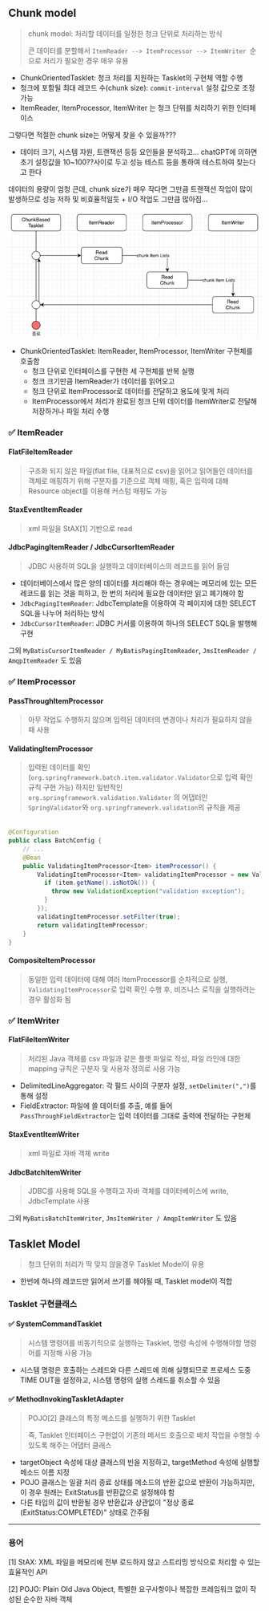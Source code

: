 ## Chunk model
> chunk model: 처리할 데이터를 일정한 청크 단위로 처리하는 방식
> 
> 큰 데이터를 분할해서 `ItemReader --> ItemProcessor --> ItemWriter `순으로 처리가 필요한 경우 매우 유용

- ChunkOrientedTasklet: 청크 처리를 지원하는 Tasklet의 구현체 역할 수행
- 청크에 포함될 최대 레코드 수(chunk size): `commit-interval` 설정 값으로 조정 가능
- ItemReader, ItemProcessor, ItemWriter 는 청크 단위를 처리하기 위한 인터페이스

그렇다면 적절한 chunk size는 어떻게 찾을 수 있을까???
- 데이터 크기, 시스템 자원, 트랜잭션 등등 요인들을 분석하고... chatGPT에 의하면 초기 설정값을 10~100??사이로 두고 성능 테스트 등을 통하여 테스트하여 찾는다고 한다

데이터의 용량이 엄청 큰데, chunk size가 매우 작다면 그만큼 트랜잭션 작업이 많이 발생하므로 성능 저하 및 비효율적일듯 + I/O 작업도 그만큼 많아짐...

![](./src/img_3_1.png)

- ChunkOrientedTasklet: ItemReader, ItemProcessor, ItemWriter 구현체를 호출함
  - 청크 단위로 인터페이스를 구현한 세 구현체를 반복 실행
  - 청크 크기만큼 ItemReader가 데이터를 읽어오고
  - 청크 단위로 ItemProcessor로 데이터를 전달하고 용도에 맞게 처리
  - ItemProcessor에서 처리가 완료된 청크 단위 데이터를 ItemWriter로 전달해 저장하거나 파일 처리 수행

### ✅ ItemReader

#### FlatFileItemReader
> 구조화 되지 않은 파일(flat file, 대표적으로 csv)을 읽어고 읽어들인 데이터를 객체로 매핑하기 위해 구분자를 기준으로 객체 매핑, 혹은 입력에 대해 Resource object를 이용해 커스텀 매핑도 가능

#### StaxEventItemReader
> xml 파일을 StAX[1] 기반으로 read

#### JdbcPagingItemReader / JdbcCursorItemReader
> JDBC 사용하여 SQL을 실행하고 데이터베이스의 레코드를 읽어 들임
- 데이터베이스에서 많은 양의 데이터를 처리해야 하는 경우에는 메모리에 있는 모든 레코드를 읽는 것을 피하고, 한 번의 처리에 필요한 데이터만 읽고 폐기해야 함
- `JdbcPagingItemReader`: JdbcTemplate을 이용하여 각 페이지에 대한 SELECT SQL을 나누어 처리하는 방식
- `JdbcCursorItemReader`: JDBC 커서를 이용하여 하나의 SELECT SQL을 발행해 구현

그외 `MyBatisCursorItemReader / MyBatisPagingItemReader`, `JmsItemReader / AmqpItemReader` 도 있음

### ✅ ItemProcessor

#### PassThroughItemProcessor
> 아무 작업도 수행하지 않으며 입력된 데이터의 변경이나 처리가 필요하지 않을 때 사용

#### ValidatingItemProcessor
> 입력된 데이터를 확인(`org.springframework.batch.item.validator.Validator`으로 입력 확인 규칙 구현 가능)
> 하지만 일반적인 `org.springframework.validation.Validator` 의 어댑터인 `SpringValidator`와 `org.springframework.validation`의 규칙을 제공

```java

@Configuration
public class BatchConfig {
    // ...
    @Bean
    public ValidatingItemProcessor<Item> itemProcessor() {
        ValidatingItemProcessor<Item> validatingItemProcessor = new ValidatingItemProcessor<>(item -> {
          if (item.getName().isNotOk()) {
            throw new ValidationException("validation exception");
          }
        });
        validatingItemProcessor.setFilter(true);
        return validatingItemProcessor;
    }
}
```
#### CompositeItemProcessor
> 동일한 입력 데이터에 대해 여러 ItemProcessor를 순차적으로 실행, `ValidatingItemProcessor`로 입력 확인 수행 후, 비즈니스 로직을 실행하려는 경우 활성화 됨

### ✅ ItemWriter

#### FlatFileItemWriter
> 처리된 Java 객체를 csv 파일과 같은 플랫 파일로 작성, 파일 라인에 대한 mapping 규칙은 구분자 및 사용자 정의로 사용 가능

- DelimitedLineAggregator: 각 필드 사이의 구분자 설정, `setDelimiter(",")`를 통해 설정
- FieldExtractor: 파일에 쓸 데이터를 추출, 예를 들어 `PassThroughFieldExtractor`는 입력 데이터를 그대로 출력에 전달하는 구현체

#### StaxEventItemWriter
> xml 파일로 자바 객체 write

#### JdbcBatchItemWriter
> JDBC를 사용해 SQL을 수행하고 자바 객체를 데이터베이스에 write, JdbcTemplate 사용

그외 `MyBatisBatchItemWriter`, `JmsItemWriter / AmqpItemWriter` 도 있음

## Tasklet Model
> 청크 단위의 처리가 딱 맞지 않을경우 Tasklet Model이 유용
- 한번에 하나의 레코드만 읽어서 쓰기를 해야될 때, Tasklet model이 적합

### Tasklet 구현클래스

#### ✅ SystemCommandTasklet
> 시스템 명령어를 비동기적으로 실행하는 Tasklet, 명령 속성에 수행해야할 명령어를 지정해 사용 가능
- 시스템 명령은 호출하는 스레드와 다른 스레드에 의해 실행되므로 프로세스 도중 TIME OUT을 설정하고, 시스템 명령의 실행 스레드를 취소할 수 있음

#### ✅ MethodInvokingTaskletAdapter
> POJO[2] 클래스의 특정 메소드를 실행하기 위한 Tasklet
> 
> 즉, Tasklet 인터페이스 구현없이 기존의 메서드 호출으로 배치 작업을 수행할 수 있도록 해주는 어댑터 클래스

- targetObject 속성에 대상 클래스의 빈을 지정하고, targetMethod 속성에 실행할 메소드 이름 지정
- POJO 클래스는 일괄 처리 종료 상태를 메소드의 반환 값으로 반환이 가능하지만, 이 경우 원래는 ExitStatus를 반환값으로 설정해야 함
- 다른 타입의 값이 반환될 경우 반환값과 상관없이 "정상 종료(ExitStatus:COMPLETED)" 상태로 간주됨

---
### 용어
[1] StAX: XML 파일을 메모리에 전부 로드하지 않고 스트리밍 방식으로 처리할 수 있는 효율적인 API

[2] POJO: Plain Old Java Object, 특별한 요구사항이나 복잡한 프레임워크 없이 작성된 순수한 자바 객체